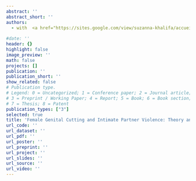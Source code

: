 ```yaml
---
abstract: ''
abstract_short: ''
authors:
  - with  <a href="https://sites.google.com/view/suzanna-khalifa/accueil" target="_blank">Suzanna Khalifa</a>
    
#date: ''
header: {}
highlight: false
image_preview: ''
math: false
projects: []
publication: ''
publication_short: ''
show_related: false
# Publication type.
# Legend: 0 = Uncategorized; 1 = Conference paper; 2 = Journal article;
# 3 = Preprint / Working Paper; 4 = Report; 5 = Book; 6 = Book section;
# 7 = Thesis; 8 = Patent
publication_types: ["3"]
selected: true
title: 'Female Genital Cutting and Intimate Partner Violence: Theory and Evidence from Nigeria'
url_code: ''
url_dataset: ''
url_pdf: ''
url_poster: ''
url_preprint: ''
url_project: ''
url_slides: ''
url_source: ''
url_video: ''
---
```

